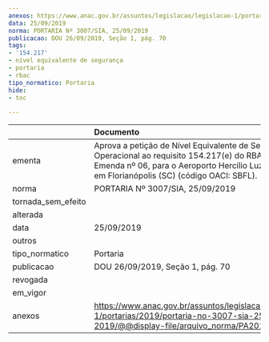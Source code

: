 ```yaml
---
anexos: https://www.anac.gov.br/assuntos/legislacao/legislacao-1/portarias/2019/portaria-no-3007-sia-25-09-2019/@@display-file/arquivo_norma/PA2019-3007.pdf
data: 25/09/2019
norma: PORTARIA Nº 3007/SIA, 25/09/2019
publicacao: DOU 26/09/2019, Seção 1, pág. 70
tags:
- '154.217'
- nível equivalente de segurança
- portaria
- rbac
tipo_normatico: Portaria
hide: 
- toc 
 
---
```


|                    | Documento                                                                                                                                                                                                 |
|:-------------------|:----------------------------------------------------------------------------------------------------------------------------------------------------------------------------------------------------------|
| ementa             | Aprova a petição de Nível Equivalente de Segurança Operacional ao requisito 154.217(e) do RBAC nº 154, Emenda nº 06, para o Aeroporto Hercílio Luz, localizado em Florianópolis (SC) (código OACI: SBFL). |
| norma              | PORTARIA Nº 3007/SIA, 25/09/2019                                                                                                                                                                          |
| tornada_sem_efeito |                                                                                                                                                                                                           |
| alterada           |                                                                                                                                                                                                           |
| data               | 25/09/2019                                                                                                                                                                                                |
| outros             |                                                                                                                                                                                                           |
| tipo_normatico     | Portaria                                                                                                                                                                                                  |
| publicacao         | DOU 26/09/2019, Seção 1, pág. 70                                                                                                                                                                          |
| revogada           |                                                                                                                                                                                                           |
| em_vigor           |                                                                                                                                                                                                           |
| anexos             | https://www.anac.gov.br/assuntos/legislacao/legislacao-1/portarias/2019/portaria-no-3007-sia-25-09-2019/@@display-file/arquivo_norma/PA2019-3007.pdf                                                      |